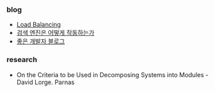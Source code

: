 ### blog

- [Load Balancing](https://samwho.dev/load-balancing/)
- [검색 엔진은 어떻게 작동하는가](https://xo.dev/articles/how-search-engine-works)
- [좋은 개발자 블로그](https://f-lab.kr/blog/developer-blog-tips)

### research

- On the Criteria to be Used in Decomposing Systems into Modules - David Lorge. Parnas

